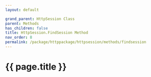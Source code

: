 ```yaml
---
layout: default

grand_parent: HttpSession Class
parent: Methods
has_children: false
title: HttpSession.FindSession Method
nav_order: 8
permalink: /package/httppackage/httpsession/methods/findsession
---
```

# {{ page.title }}